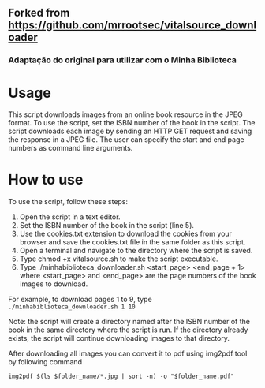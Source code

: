 
## Forked from https://github.com/mrrootsec/vitalsource_downloader

### Adaptação do original para utilizar com o Minha Biblioteca



# Usage

This script downloads images from an online book resource in the JPEG format.
To use the script, set the ISBN number of the book in the script. The script
downloads each image by sending an HTTP GET request and saving the response in a
JPEG file. The user can specify the start and end page numbers as command line
arguments.

# How to use
To use the script, follow these steps:

1. Open the script in a text editor.
2. Set the ISBN number of the book in the script (line 5).
3. Use the cookies.txt extension to download the cookies from your browser and save the cookies.txt file in the same folder as this script. 
4. Open a terminal and navigate to the directory where the script is saved.
5. Type chmod +x vitalsource.sh to make the script executable.
6. Type ./minhabiblioteca_downloader.sh <start_page> <end_page + 1> where <start_page> and <end_page> are the page numbers of the book images to download.

For example, to download pages 1 to 9, type `./minhabiblioteca_downloader.sh 1 10`

Note: the script will create a directory named after the ISBN number of the book in the same directory where the script is run. If the directory already exists, the script will continue downloading images to that directory.

After downloading all images you can convert it to pdf using img2pdf tool by following command 

`img2pdf $(ls $folder_name/*.jpg | sort -n) -o "$folder_name.pdf"`


